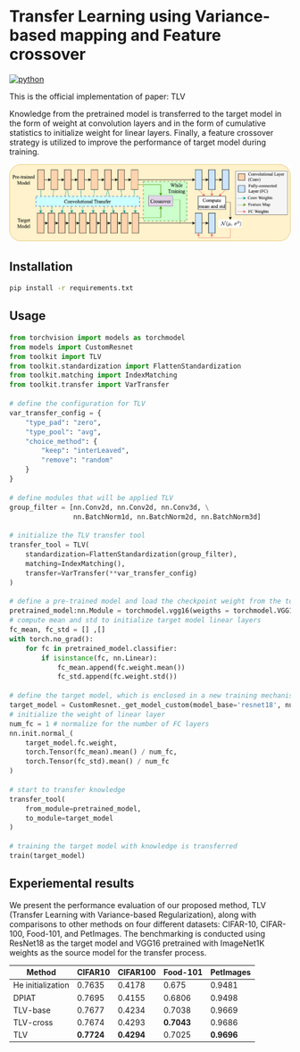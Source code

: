 # Transfer Learning using Variance-based mapping and Feature crossover
[![python](https://img.shields.io/badge/Python-3.9-3776AB.svg?style=flat&logo=python&logoColor=white)](https://www.python.org)

This is the official implementation of paper: TLV

Knowledge from the pretrained model is transferred to the target model in the form of weight at convolution layers and in the form of
cumulative statistics to initialize weight for linear layers. Finally, a feature crossover strategy is utilized to improve the performance of target model during training.

![TLV-method](./figures/fig_pipeline.png)

## Installation
```bash
pip install -r requirements.txt
```
## Usage
```python
from torchvision import models as torchmodel
from models import CustomResnet
from toolkit import TLV
from toolkit.standardization import FlattenStandardization
from toolkit.matching import IndexMatching
from toolkit.transfer import VarTransfer

# define the configuration for TLV
var_transfer_config = {
    "type_pad": "zero",
    "type_pool": "avg",
    "choice_method": {
        "keep": "interLeaved",
        "remove": "random"
    }
}

# define modules that will be applied TLV
group_filter = [nn.Conv2d, nn.Conv2d, nn.Conv3d, \
                nn.BatchNorm1d, nn.BatchNorm2d, nn.BatchNorm3d]

# initialize the TLV transfer tool
transfer_tool = TLV(
    standardization=FlattenStandardization(group_filter),
    matching=IndexMatching(),
    transfer=VarTransfer(**var_transfer_config)
)

# define a pre-trained model and load the checkpoint weight from the torchvision hub
pretrained_model:nn.Module = torchmodel.vgg16(weigths = torchmodel.VGG16_Weights.IMAGENET1K_V1)
# compute mean and std to initialize target model linear layers
fc_mean, fc_std = [] ,[]
with torch.no_grad():
    for fc in pretrained_model.classifier:
        if isinstance(fc, nn.Linear):
            fc_mean.append(fc.weight.mean())
            fc_std.append(fc.weight.std())

# define the target model, which is enclosed in a new training mechanism.
target_model = CustomResnet._get_model_custom(model_base='resnet18', num_classes=100)
# initialize the weight of linear layer
num_fc = 1 # normalize for the number of FC layers
nn.init.normal_(
    target_model.fc.weight, 
    torch.Tensor(fc_mean).mean() / num_fc, 
    torch.Tensor(fc_std).mean() / num_fc
)

# start to transfer knowledge
transfer_tool(
    from_module=pretrained_model,
    to_module=target_model
)

# training the target model with knowledge is transferred
train(target_model)
```

## Experiemental results

We present the performance evaluation of our proposed method, TLV (Transfer Learning with Variance-based Regularization), along with comparisons to other methods on four different datasets: CIFAR-10, CIFAR-100, Food-101, and PetImages. The benchmarking is conducted using ResNet18 as the target model and VGG16 pretrained with ImageNet1K weights as the source model for the transfer process.

| Method   | CIFAR10 | CIFAR100 | Food-101 | PetImages |
|----------|---------|----------|----------|-----------|
| He initialization | 0.7635 | 0.4178 | 0.675 | 0.9481 |
| DPIAT     | 0.7695 | 0.4155 | 0.6806 | 0.9498 |
| TLV-base  | 0.7677 | 0.4234 | 0.7038 | 0.9669 |
| TLV-cross | 0.7674 | 0.4293 | **0.7043** | 0.9686 |
| TLV      | **0.7724** | **0.4294** | 0.7025 | **0.9696** |

